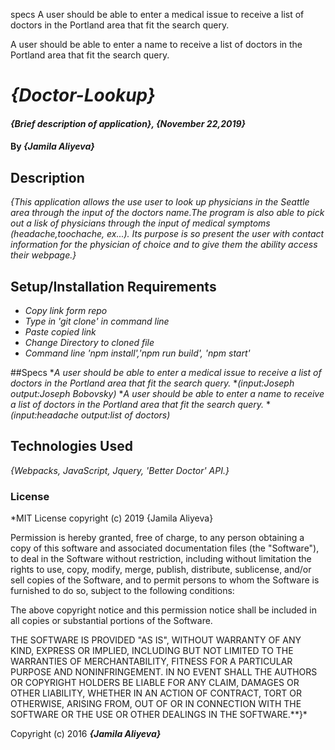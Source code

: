 specs
A user should be able to enter a medical issue to receive a list of doctors in the Portland area that fit the search query.

A user should be able to enter a name to receive a list of doctors in the Portland area that fit the search query.
# _{Doctor-Lookup}_

#### _{Brief description of application}, {November 22,2019}_

#### By _**{Jamila Aliyeva}**_

## Description

_{This application allows the use user to look up physicians in the Seattle area through the input of the doctors name.The program is also able to pick out a lisk of physicians through the input of medical symptoms (headache,toochache, ex...). Its purpose is so present the user with contact information for the physician of choice and to give them the ability access their webpage.}_

## Setup/Installation Requirements

* _Copy link form repo_
* _Type in 'git clone' in command line_
* _Paste copied link_
* _Change Directory to cloned file_
* _Command line 'npm install','npm run build', 'npm start'_

##Specs
*_A user should be able to enter a medical issue to receive a list of doctors in the Portland area that fit the search query._
*_(input:Joseph  output:Joseph Bobovsky)_
*_A user should be able to enter a name to receive a list of doctors in the Portland area that fit the search query._
*_(input:headache output:list of doctors)_



## Technologies Used

_{Webpacks, JavaScript, Jquery, 'Better Doctor' API.}_

### License

*MIT License copyright (c) 2019 {Jamila Aliyeva}

Permission is hereby granted, free of charge, to any person obtaining a copy of this software and associated documentation files (the "Software"), to deal in the Software without restriction, including without limitation the rights to use, copy, modify, merge, publish, distribute, sublicense, and/or sell copies of the Software, and to permit persons to whom the Software is furnished to do so, subject to the following conditions:

The above copyright notice and this permission notice shall be included in all copies or substantial portions of the Software.

THE SOFTWARE IS PROVIDED "AS IS", WITHOUT WARRANTY OF ANY KIND, EXPRESS OR IMPLIED, INCLUDING BUT NOT LIMITED TO THE WARRANTIES OF MERCHANTABILITY, FITNESS FOR A PARTICULAR PURPOSE AND NONINFRINGEMENT. IN NO EVENT SHALL THE AUTHORS OR COPYRIGHT HOLDERS BE LIABLE FOR ANY CLAIM, DAMAGES OR OTHER LIABILITY, WHETHER IN AN ACTION OF CONTRACT, TORT OR OTHERWISE, ARISING FROM, OUT OF OR IN CONNECTION WITH THE SOFTWARE OR THE USE OR OTHER DEALINGS IN THE SOFTWARE.**}*

Copyright (c) 2016 **_{Jamila Aliyeva}_**

